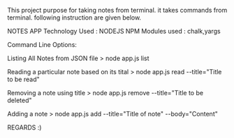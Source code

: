 This project purpose for taking notes from terminal.
it takes commands from terminal.
following instruction are given below.







NOTES APP
Technology Used : NODEJS
NPM Modules used : chalk,yargs


Command Line Options:

Listing All Notes from JSON file
	> node app.js list

Reading a particular note based on its tital
	> node app.js read --title="Title to be read"

Removing a note using title
	> node app.js remove --title="Title to be deleted"

Adding a note
	> node app.js add --title="Title of note" --body="Content"



REGARDS :)
